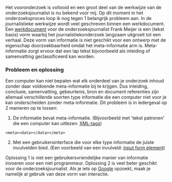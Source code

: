 
Het vooronderzoek is voltooid en een groot deel van de werkwijze van de onderzoeksjournalist is nu bekend voor mij. Op dit moment in het onderzoeksproces loop ik nog tegen 1 belangrijk probleem aan. In de journalistieke werkwijze wordt veel geschreven binnen een werkdocument. Een [werkdocument](https://jorik.gitbook.io/project-blauwdruk/vooronderzoek/werkwijze_frank-meijers#werkdocument) voor de onderzoeksjournalist Frank Meijer is een (tekst basis) vorm waarbij het journalistiekonderzoek langzaam uitgroeit tot een verhaal. Deze vorm van informatie is niet geschikt voor een ontwerp met de eigenschap doorzoekbaarheid omdat het meta-informatie arm is. Meta-informatie zorgt ervoor dat een lap tekst bijvoorbeeld als inleiding of samenvatting geclassificeerd kan worden.



### Probleem en oplossing
Een computer kan niet bepalen wat elk onderdeel van je onderzoek inhoud zonder daar voldoende meta-informatie bij te krijgen. Dus inleiding, conclusie, samenvatting, gebeurtenis, bron en document referenties zijn allemaal verschillende soorten type informatie die een computer niet voor je kan onderscheiden zonder meta-informatie. Dit probleem is in iedergeval op 2 manieren op te lossen:

1. De informatie bevat meta-informatie. (Bijvoorbeeld met 'tekst patronen' die een computer kan uitlezen: [XML-tags](https://developer.mozilla.org/en-US/docs/Web/XML/XML_introduction))
```JS
<meta><data></data></meta>
```
2. Met een gebruikersinterface die voor elke type informatie de juiste invulvelden bied. (Een voorbeeld van een invulveld: [input form element](https://developer.mozilla.org/en-US/docs/Web/HTML/Element/input))


Oplossing 1 is niet een gebruikersvriendelijke manier van informatie invoeren voor een niet programmeur. Oplossing 2 is veel beter geschikt voor de onderzoeksjournalist. Als je iets op [Google](https://www.google.nl/) opzoekt, maak je namelijk al gebruik van deze vorm van interactie.

